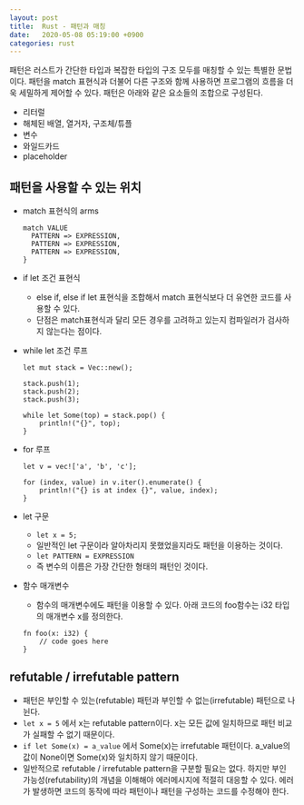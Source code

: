 ```yaml
---
layout: post
title:  Rust - 패턴과 매칭
date:   2020-05-08 05:19:00 +0900
categories: rust
---
```

패턴은 러스트가 간단한 타입과 복잡한 타입의 구조 모두를 매칭할 수 있는 특별한 문법이다. 패턴을 match 표현식과 더불어 다른 구조와 함께 사용하면 프로그램의 흐름을 더욱 세밀하게 제어할 수 있다. 패턴은 아래와 같은 요소들의 조합으로 구성된다.
- 리터럴
- 해체된 배열, 열거자, 구조체/튜플
- 변수
- 와일드카드
- placeholder

## 패턴을 사용할 수 있는 위치
- match 표현식의 arms
  ```
  match VALUE
    PATTERN => EXPRESSION,
    PATTERN => EXPRESSION,
    PATTERN => EXPRESSION,
  }
  ```
- if let 조건 표현식
  - else if, else if let 표현식을 조합해서 match 표현식보다 더 유연한 코드를 사용할 수 있다.
  - 단점은 match표현식과 달리 모든 경우를 고려하고 있는지 컴파일러가 검사하지 않는다는 점이다.
- while let 조건 루프
  ```
  let mut stack = Vec::new();

  stack.push(1);
  stack.push(2);
  stack.push(3);

  while let Some(top) = stack.pop() {
      println!("{}", top);
  }
  ```
- for 루프
  ```
  let v = vec!['a', 'b', 'c'];

  for (index, value) in v.iter().enumerate() {
      println!("{} is at index {}", value, index);
  }
  ```
- let 구문
  - `let x = 5;`
  - 일반적인 let 구문이라 알아차리지 못했었을지라도 패턴을 이용하는 것이다.
  - `let PATTERN = EXPRESSION`
  - 즉 변수의 이름은 가장 간단한 형태의 패턴인 것이다.

- 함수 매개변수
  - 함수의 매개변수에도 패턴을 이용할 수 있다. 아래 코드의 foo함수는 i32 타입의 매개변수 x를 정의한다.
  ```
  fn foo(x: i32) {
      // code goes here
  }
  ```

## refutable / irrefutable pattern
- 패턴은 부인할 수 있는(refutable) 패턴과 부인할 수 없는(irrefutable) 패턴으로 나뉜다.
- `let x = 5` 에서 x는 refutable pattern이다. x는 모든 값에 일치하므로 패턴 비교가 실패할 수 없기 때문이다.
- `if let Some(x) = a_value` 에서 Some(x)는 irrefutable 패턴이다. a_value의 값이 None이면 Some(x)와 일치하지 않기 때문이다.
- 일반적으로 refutable / irrefutable pattern을 구분할 필요는 없다. 하지만 부인 가능성(refutability)의 개념을 이해해야 에러메시지에 적절히 대응할 수 있다. 에러가 발생하면 코드의 동작에 따라 패턴이나 패턴을 구성하는 코드를 수정해야 한다.


